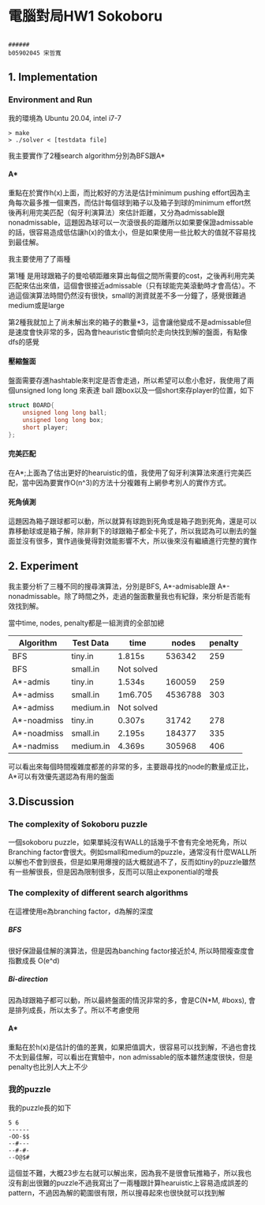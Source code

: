 # 電腦對局HW1 Sokoboru

																																									###### 			                                                                                                                                                            	b05902045 宋哲寬

## 1. Implementation

### Environment and Run

我的環境為 Ubuntu 20.04, intel i7-7

``` 
> make 
> ./solver < [testdata file]
```

我主要實作了2種search algorithm分別為BFS跟A*

#### A*

重點在於實作h(x)上面，而比較好的方法是估計minimum pushing effort因為主角每次最多推一個東西，而估計每個球到箱子以及箱子到球的minimum effort然後再利用完美匹配（匈牙利演算法）來估計距離，又分為admissable跟nonadmissable，這題因為球可以一次滾很長的距離所以如果要保證admissable的話，很容易造成低估讓h(x)的值太小，但是如果使用一些比較大的值就不容易找到最佳解。

我主要使用了了兩種

第1種 是用球跟箱子的曼哈頓距離來算出每個之間所需要的cost，之後再利用完美匹配來估出來值，這個會很接近admissable（只有球能完美滾動時才會高估）。不過這個演算法時間仍然沒有很快，small的測資就差不多一分鐘了，感覺很難過medium或是large

第2種我就加上了尚未解出來的箱子的數量*3，這會讓他變成不是admissable但是速度會快非常的多，因為會heauristic會傾向於走向快找到解的盤面，有點像dfs的感覺

#### 壓縮盤面

盤面需要存進hashtable來判定是否會走過，所以希望可以愈小愈好，我使用了兩個unsigned long long 來表達 ball 跟box以及一個short來存player的位置，如下

```c++
struct BOARD{
	unsigned long long ball;
	unsigned long long box;
	short player;
};
```

#### 完美匹配

在A*;上面為了估出更好的hearuistic的值，我使用了匈牙利演算法來進行完美匹配，當中因為要實作O(n^3)的方法十分複雜有上網參考別人的實作方式。

#### 死角偵測

這題因為箱子跟球都可以動，所以就算有球跑到死角或是箱子跑到死角，還是可以靠移動球或是箱子解，除非剩下的球跟箱子都全卡死了，所以我認為可以刪去的盤面並沒有很多，實作過後覺得對效能影響不大，所以後來沒有繼續進行完整的實作

  ## 2. Experiment

我主要分析了三種不同的搜尋演算法，分別是BFS, A*-admisable跟 A*-nonadmissable。除了時間之外，走過的盤面數量我也有紀錄，來分析是否能有效找到解。

當中time, nodes, penalty都是一組測資的全部加總

| Algorithm   | Test Data | time       | nodes   | penalty |
| ----------- | --------- | ---------- | ------- | ------- |
| BFS         | tiny.in   | 1.815s     | 536342  | 259     |
| BFS         | small.in  | Not solved |         |         |
| A*-admis    | tiny.in   | 1.534s     | 160059  | 259     |
| A*-admiss   | small.in  | 1m6.705    | 4536788 | 303     |
| A*-admiss   | medium.in | Not solved |         |         |
| A*-noadmiss | tiny.in   | 0.307s     | 31742   | 278     |
| A*-noadmiss | small.in  | 2.195s     | 184377  | 335     |
| A*-nadmiss  | medium.in | 4.369s     | 305968  | 406     |

可以看出來每個時間複雜度都差的非常的多，主要跟尋找的node的數量成正比，A*可以有效優先選認為有用的盤面

## 3.Discussion

### The complexity of Sokoboru puzzle

一個sokoboru puzzle，如果單純沒有WALL的話幾乎不會有完全地死角，所以Branching factor會很大。例如small和medium的puzzle，通常沒有什麼WALL所以解也不會到很長，但是如果用爆搜的話大概就過不了，反而如tiny的puzzle雖然有一些解很長，但是因為限制很多，反而可以阻止exponential的增長

### The complexity of different search algorithms

在這裡使用e為branching factor，d為解的深度

##### BFS 

很好保證最佳解的演算法，但是因為banching factor接近於4, 所以時間複查度會指數成長 O(e^d)

##### Bi-direction

因為球跟箱子都可以動，所以最終盤面的情況非常的多，會是C(N*M, #boxs), 會是排列成長，所以太多了。所以不考慮使用

#### A*

重點在於h(x)是估計的值的差異，如果把值調大，很容易可以找到解，不過也會找不太到最佳解，可以看出在實驗中，non admissable的版本雖然速度很快，但是penalty也比別人大上不少

### 我的puzzle

我的puzzle長的如下

```
5 6
------
-OO-$$
--#---
--#-#-
--O@$#
```

這個並不難，大概23步左右就可以解出來，因為我不是很會玩推箱子，所以我也沒有創出很難的puzzle不過我寫出了一兩種跟計算hearuistic上容易造成誤差的pattern，不過因為解的範圍很有限，所以搜尋起來也很快就可以找到解

### 

